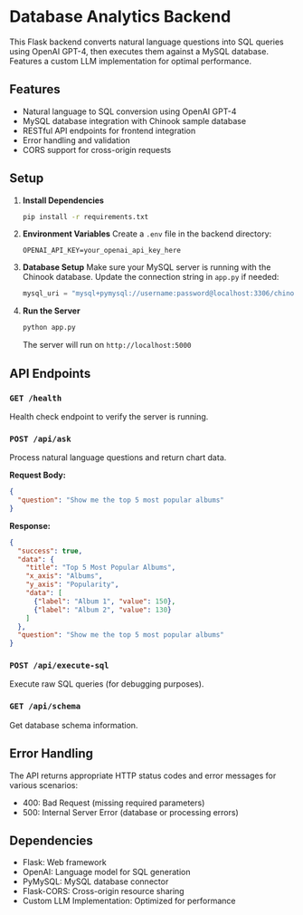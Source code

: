 # Database Analytics Backend

This Flask backend converts natural language questions into SQL queries using OpenAI GPT-4, then executes them against a MySQL database. Features a custom LLM implementation for optimal performance.

## Features

- Natural language to SQL conversion using OpenAI GPT-4
- MySQL database integration with Chinook sample database
- RESTful API endpoints for frontend integration
- Error handling and validation
- CORS support for cross-origin requests

## Setup

1. **Install Dependencies**
   ```bash
   pip install -r requirements.txt
   ```

2. **Environment Variables**
   Create a `.env` file in the backend directory:
   ```
   OPENAI_API_KEY=your_openai_api_key_here
   ```

3. **Database Setup**
   Make sure your MySQL server is running with the Chinook database.
   Update the connection string in `app.py` if needed:
   ```python
   mysql_uri = "mysql+pymysql://username:password@localhost:3306/chinook"
   ```

4. **Run the Server**
   ```bash
   python app.py
   ```
   The server will run on `http://localhost:5000`

## API Endpoints

### `GET /health`
Health check endpoint to verify the server is running.

### `POST /api/ask`
Process natural language questions and return chart data.

**Request Body:**
```json
{
  "question": "Show me the top 5 most popular albums"
}
```

**Response:**
```json
{
  "success": true,
  "data": {
    "title": "Top 5 Most Popular Albums",
    "x_axis": "Albums",
    "y_axis": "Popularity",
    "data": [
      {"label": "Album 1", "value": 150},
      {"label": "Album 2", "value": 130}
    ]
  },
  "question": "Show me the top 5 most popular albums"
}
```

### `POST /api/execute-sql`
Execute raw SQL queries (for debugging purposes).

### `GET /api/schema`
Get database schema information.

## Error Handling

The API returns appropriate HTTP status codes and error messages for various scenarios:
- 400: Bad Request (missing required parameters)
- 500: Internal Server Error (database or processing errors)

## Dependencies

- Flask: Web framework
- OpenAI: Language model for SQL generation
- PyMySQL: MySQL database connector
- Flask-CORS: Cross-origin resource sharing
- Custom LLM Implementation: Optimized for performance

